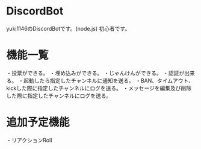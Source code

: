 # DiscordBot
yuki1146のDiscordBotです。(node.js)
初心者です。
# 機能一覧
・投票ができる。
・埋め込みができる。
・じゃんけんができる。
・認証が出来る。
・起動したら指定したチャンネルに通知を送る。
・BAN、タイムアウト、kickした際に指定したチャンネルにログを送る。
・メッセージを編集及び削除した際に指定したチャンネルにログを送る。
# 追加予定機能
・リアクションRoll
